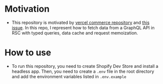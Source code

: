 # Motivation

- This repository is motivated by [vercel commerce repository](https://github.com/vercel/commerce) and [this issue](https://github.com/apollographql/apollo-client/issues/10344). In this repo, I represent how to fetch data from a GraphQL API in RSC with typed queries, data cache and request memoization.

# How to use

- To run this repository, you need to create Shopify Dev Store and install a headless app. Then, you need to create a `.env` file in the root directory and add the environment variables listed in `.env.example`
